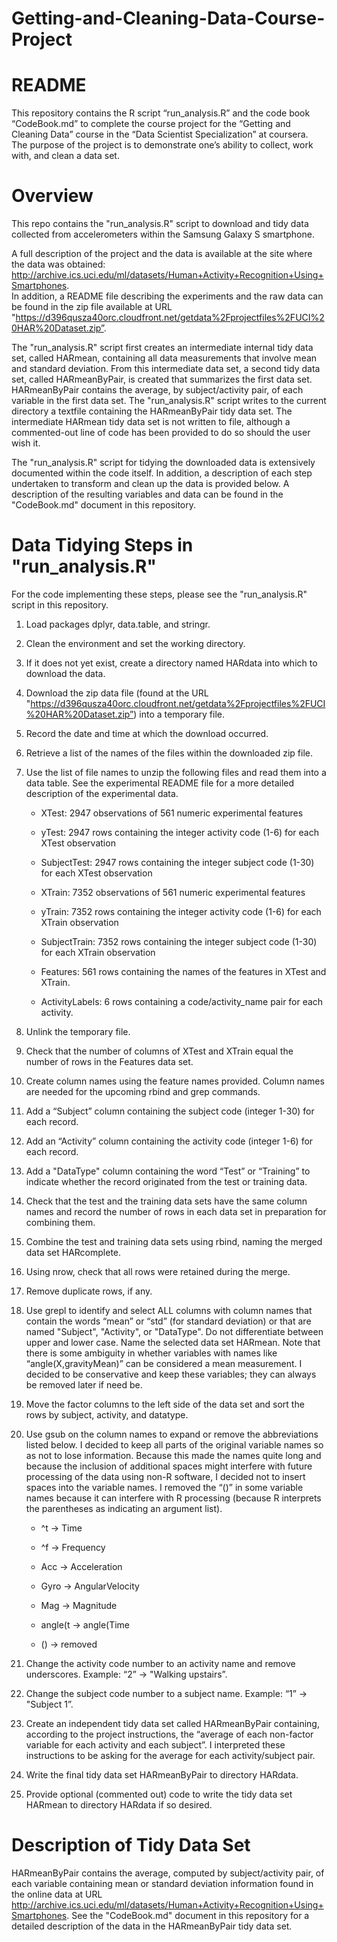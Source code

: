 # Getting-and-Cleaning-Data-Course-Project


README
============================================

This repository contains the R script “run_analysis.R” and the code book “CodeBook.md” to complete the course project for the “Getting and Cleaning Data” course in the “Data Scientist Specialization” at coursera. The purpose of the project is to demonstrate one’s ability to collect, work with, and clean a data set. 

Overview
========

This repo contains the "run_analysis.R" script to download and tidy data collected from accelerometers within the Samsung Galaxy S smartphone. 

A full description of the project and the data is available at the site where the data was obtained:
http://archive.ics.uci.edu/ml/datasets/Human+Activity+Recognition+Using+Smartphones.  
In addition, a README file describing the experiments and the raw data can be found in the zip file available at URL "https://d396qusza40orc.cloudfront.net/getdata%2Fprojectfiles%2FUCI%20HAR%20Dataset.zip”.

The "run_analysis.R" script first creates an intermediate internal tidy data set, called HARmean, containing all data measurements that involve mean and standard deviation. From this intermediate data set, a second tidy data set, called HARmeanByPair, is created that summarizes the first data set.  HARmeanByPair contains the average, by subject/activity pair, of each variable in the first data set.  The "run_analysis.R" script writes to the current directory a textfile containing the HARmeanByPair tidy data set. The intermediate HARmean tidy data set is not written to file, although a commented-out line of code has been provided to do so should the user wish it.

The "run_analysis.R" script for tidying the downloaded data is extensively documented within the code itself. In addition, a description of each step undertaken to transform and clean up the data is provided below. A description of the resulting variables and data can be found in the "CodeBook.md" document in this repository. 

Data Tidying Steps in "run_analysis.R"
=====================================================

For the code implementing these steps, please see the "run_analysis.R" script in this repository.

1. Load packages dplyr, data.table, and stringr.

2. Clean the environment and set the working directory.

3. If it does not yet exist, create a directory named HARdata into which to download the data.

4. Download the zip data file (found at the URL "https://d396qusza40orc.cloudfront.net/getdata%2Fprojectfiles%2FUCI%20HAR%20Dataset.zip”) into a temporary file.

5. Record the date and time at which the download occurred.

6. Retrieve a list of the names of the files within the downloaded zip file.

7. Use the list of file names to unzip the following files and read them into a data table. See the experimental README file for a more detailed description of the experimental data.

	* XTest: 2947 observations of 561 numeric experimental features
	
	* yTest: 2947 rows containing the integer activity code (1-6) for each XTest observation
	
	* SubjectTest: 2947 rows containing the integer subject code (1-30) for each XTest observation
	
	* XTrain: 7352 observations of 561 numeric experimental features
	
	* yTrain: 7352 rows containing the integer activity code (1-6) for each XTrain observation
	
	* SubjectTrain: 7352 rows containing the integer subject code (1-30) for each XTrain observation
	
	* Features: 561 rows containing the names of the features in XTest and XTrain.
	
	* ActivityLabels: 6 rows containing a code/activity_name pair for each activity.

8. Unlink the temporary file.

9. Check that the number of columns of XTest and XTrain equal the number of rows in the Features data set.

10. Create column names using the feature names provided.  Column names are needed for the upcoming rbind and grep commands.

11. Add a “Subject” column containing the subject code (integer 1-30) for each record.

12. Add an “Activity” column containing the activity code (integer 1-6) for each record.

13. Add a "DataType" column containing the word “Test” or “Training” to indicate whether the record originated from the test or training data.

14. Check that the test and the training data sets have the same column names and record the number of rows in each data set in preparation for combining them.

15. Combine the test and training data sets using rbind, naming the merged data set HARcomplete.

16. Using nrow, check that all rows were retained during the merge.

17. Remove duplicate rows, if any.

18. Use grepl to identify and select ALL columns with column names that contain the words “mean” or “std” (for standard deviation) or that are named "Subject", "Activity", or "DataType". Do not differentiate between upper and lower case.  Name the selected data set HARmean. Note that there is some ambiguity in whether variables with names like “angle(X,gravityMean)” can be considered a mean measurement.  I decided to be conservative and keep these variables; they can always be removed later if need be.

19. Move the factor columns to the left side of the data set and sort the rows by subject, activity, and datatype.

20. Use gsub on the column names to expand or remove the abbreviations listed below. I decided to keep all parts of the original variable names so as not to lose information. Because this made the names quite long and because the inclusion of additional spaces might interfere with future processing of the data using non-R software, I decided not to insert spaces into the variable names. I removed the “()” in some variable names because it can interfere with R processing (because R interprets the parentheses as indicating an argument list).

       * ^t -> Time
       
       * ^f -> Frequency
       
       * Acc -> Acceleration
       
       * Gyro -> AngularVelocity
       
       * Mag -> Magnitude
       
       * angle(t -> angle(Time
       
       * () -> removed

21. Change the activity code number to an activity name and remove underscores. Example: “2” -> "Walking upstairs”.

22. Change the subject code number to a subject name. Example: “1” -> "Subject 1”.

23. Create an independent tidy data set called HARmeanByPair containing, according to the project instructions, the “average of each non-factor variable for each activity and each subject”. I interpreted these instructions to be asking for the average for each activity/subject pair.

24. Write the final tidy data set HARmeanByPair to directory HARdata.

25. Provide optional (commented out) code to write the tidy data set HARmean to directory HARdata if so desired.


Description of Tidy Data Set
============================

HARmeanByPair contains the average, computed by subject/activity pair, of each variable containing mean or standard deviation information found in the online data at URL http://archive.ics.uci.edu/ml/datasets/Human+Activity+Recognition+Using+Smartphones. See the "CodeBook.md" document in this repository for a detailed description of the data in the HARmeanByPair tidy data set.






